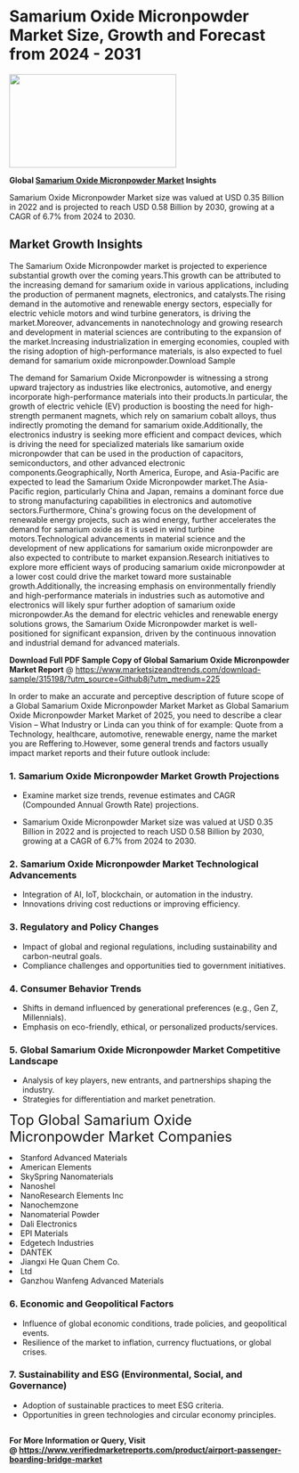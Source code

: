 <H1>Samarium Oxide Micronpowder Market Size, Growth and Forecast from 2024 - 2031</H1><img class="aligncenter size-medium wp-image-584254" src="https://thirdeyenews.in/wp-content/uploads/2024/09/Global-Market-Research-300x168.jpeg" alt="" width="300" height="168" /><p><strong>Global&nbsp;<a href="https://www.marketsizeandtrends.com/download-sample/315198/?utm_source=Github8j?utm_medium=225">Samarium Oxide Micronpowder Market</a> Insights</strong></p><p>Samarium Oxide Micronpowder Market size was valued at USD 0.35 Billion in 2022 and is projected to reach USD 0.58 Billion by 2030, growing at a CAGR of 6.7% from 2024 to 2030.</p><p><h2>Market Growth Insights</h2> <p>The Samarium Oxide Micronpowder market is projected to experience substantial growth over the coming years.This growth can be attributed to the increasing demand for samarium oxide in various applications, including the production of permanent magnets, electronics, and catalysts.The rising demand in the automotive and renewable energy sectors, especially for electric vehicle motors and wind turbine generators, is driving the market.Moreover, advancements in nanotechnology and growing research and development in material sciences are contributing to the expansion of the market.Increasing industrialization in emerging economies, coupled with the rising adoption of high-performance materials, is also expected to fuel demand for samarium oxide micronpowder.Download Sample </p> <p>The demand for Samarium Oxide Micronpowder is witnessing a strong upward trajectory as industries like electronics, automotive, and energy incorporate high-performance materials into their products.In particular, the growth of electric vehicle (EV) production is boosting the need for high-strength permanent magnets, which rely on samarium cobalt alloys, thus indirectly promoting the demand for samarium oxide.Additionally, the electronics industry is seeking more efficient and compact devices, which is driving the need for specialized materials like samarium oxide micronpowder that can be used in the production of capacitors, semiconductors, and other advanced electronic components.Geographically, North America, Europe, and Asia-Pacific are expected to lead the Samarium Oxide Micronpowder market.The Asia-Pacific region, particularly China and Japan, remains a dominant force due to strong manufacturing capabilities in electronics and automotive sectors.Furthermore, China's growing focus on the development of renewable energy projects, such as wind energy, further accelerates the demand for samarium oxide as it is used in wind turbine motors.Technological advancements in material science and the development of new applications for samarium oxide micronpowder are also expected to contribute to market expansion.Research initiatives to explore more efficient ways of producing samarium oxide micronpowder at a lower cost could drive the market toward more sustainable growth.Additionally, the increasing emphasis on environmentally friendly and high-performance materials in industries such as automotive and electronics will likely spur further adoption of samarium oxide micronpowder.As the demand for electric vehicles and renewable energy solutions grows, the Samarium Oxide Micronpowder market is well-positioned for significant expansion, driven by the continuous innovation and industrial demand for advanced materials.</p><p><span class=""><strong>Download Full PDF Sample Copy of Global Samarium Oxide Micronpowder Market Report</strong> @ <a href="https://www.marketsizeandtrends.com/download-sample/315198/?utm_source=Github8j?utm_medium=225" target="_blank">https://www.marketsizeandtrends.com/download-sample/315198/?utm_source=Github8j?utm_medium=225</a></span></p><p>In order to make an accurate and perceptive description of future scope of a Global&nbsp;Samarium Oxide Micronpowder Market Market as Global&nbsp;Samarium Oxide Micronpowder Market Market of 2025, you need to describe a clear Vision &ndash; What Industry or Linda can you think of for example: Quote from a Technology, healthcare, automotive, renewable energy, name the market you are Reffering to.However, some general trends and factors usually impact market reports and their future outlook include:</p><h3>1.&nbsp;<strong>Samarium Oxide Micronpowder Market Growth Projections</strong></h3><ul><li>Examine market size trends, revenue estimates and CAGR (Compounded Annual Growth Rate) projections.</li><li><p>Samarium Oxide Micronpowder Market size was valued at USD 0.35 Billion in 2022 and is projected to reach USD 0.58 Billion by 2030, growing at a CAGR of 6.7% from 2024 to 2030.</p></li></ul><h3>2.&nbsp;<strong>Samarium Oxide Micronpowder Market Technological Advancements</strong></h3><ul><li>Integration of AI, IoT, blockchain, or automation in the industry.</li><li>Innovations driving cost reductions or improving efficiency.</li></ul><h3>3.&nbsp;<strong>Regulatory and Policy Changes</strong></h3><ul><li>Impact of global and regional regulations, including sustainability and carbon-neutral goals.</li><li>Compliance challenges and opportunities tied to government initiatives.</li></ul><h3>4.&nbsp;<strong>Consumer Behavior Trends</strong></h3><ul><li>Shifts in demand influenced by generational preferences (e.g., Gen Z, Millennials).</li><li>Emphasis on eco-friendly, ethical, or personalized products/services.</li></ul><h3>5.&nbsp;<strong>Global Samarium Oxide Micronpowder Market Competitive Landscape</strong></h3><ul><li>Analysis of key players, new entrants, and partnerships shaping the industry.</li><li>Strategies for differentiation and market penetration.</li></ul><p data-pm-slice="1 1 []"><span style="color: inherit; font-family: inherit; font-size: 25px;">Top Global Samarium Oxide Micronpowder Market Companies</span></p><div class="" data-test-id=""><p><li>Stanford Advanced Materials</li><li> American Elements</li><li> SkySpring Nanomaterials</li><li> Nanoshel</li><li> NanoResearch Elements Inc</li><li> Nanochemzone</li><li> Nanomaterial Powder</li><li> Dali Electronics</li><li> EPI Materials</li><li> Edgetech Industries</li><li> DANTEK</li><li> Jiangxi He Quan Chem Co.</li><li> Ltd</li><li> Ganzhou Wanfeng Advanced Materials</li></p></div><h3>6.&nbsp;<strong>Economic and Geopolitical Factors</strong></h3><ul><li>Influence of global economic conditions, trade policies, and geopolitical events.</li><li>Resilience of the market to inflation, currency fluctuations, or global crises.</li></ul><h3>7.&nbsp;<strong>Sustainability and ESG (Environmental, Social, and Governance)</strong></h3><ul><li>Adoption of sustainable practices to meet ESG criteria.</li><li>Opportunities in green technologies and circular economy principles.</li></ul><h2><strong style="font-size: 14px;">For More Information or Query, Visit @&nbsp;</strong><a style="background-color: #ffffff; font-size: 14px;" href="https://www.marketsizeandtrends.com/report/samarium-oxide-micronpowder-market/" target="_blank">https://www.verifiedmarketreports.com/product/airport-passenger-boarding-bridge-market</a></h2>